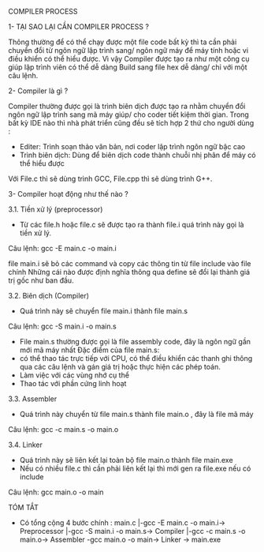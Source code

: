 COMPILER PROCESS

1- TẠI SAO LẠI CẦN COMPILER PROCESS ?

  Thông thường để có thể chạy được một file code bất kỳ thì ta cần phải chuyển đổi từ ngôn ngữ lập trình sang/
  ngôn ngữ máy để máy tính hoặc vi điều khiển có thể hiểu được.
  Vì vậy Compiler được tạo ra như một công cụ giúp lập trình viên có thể dễ dàng Build sang file hex dễ dàng/
  chỉ với một câu lệnh.

2- Compiler là gì ?

  Compiler thường được gọi là trình biên dịch được tạo ra nhằm chuyển đổi ngôn ngữ lập trình sang mã máy giúp/
  cho coder tiết kiệm thời gian.
  Trong bất kỳ IDE nào thì nhà phát triển cũng đều sẽ tích hợp 2 thứ cho người dùng :
  - Editer: Trình soạn thảo văn bản, nơi coder lập trình ngôn ngữ bậc cao
  - Trình biên dịch: Dùng để biên dịch code thành chuỗi nhị phân để máy có thể hiểu được

  Với File.c thì sẽ dùng trình GCC, File.cpp thì sẽ dùng trình G++.

3- Compiler hoạt động như thế nào ?

  3.1. Tiền xử lý (preprocessor)
  - Từ các file.h hoặc file.c sẽ được tạo ra thành file.i quá trình này gọi là tiền xử lý.

  Câu lệnh: gcc -E main.c -o main.i

  file main.i sẽ bỏ các command và copy các thông tin từ file include vào file chính
  Những cái nào được định nghĩa thông qua define sẽ đổi lại thành giá trị gốc như ban đầu.

  3.2. Biên dịch (Compiler)
  - Quá trình này sẽ chuyển file main.i thành file main.s
  
  Câu lệnh: gcc -S main.i -o main.s

  - File main.s thường được gọi là file assembly code, đây là ngôn ngữ gần mới mã máy nhất
  Đặc điểm của file main.s:
  - có thể thao tác trực tiếp với CPU, có thể điều khiển các thanh ghi thông qua các câu lệnh và gán giá trị hoặc thực hiện các phép toán.
  - Làm việc với các vùng nhớ cụ thể
  - Thao tác với phần cứng linh hoạt

  3.3. Assembler
  - Quá trình này chuyển từ file main.s thành file main.o , đây là file mã máy
  
  Câu lệnh: gcc -c main.s -o main.o

  3.4. Linker
  - Quá trình này sẽ liên kết lại toàn bộ file main.o thành file main.exe
  - Nếu có nhiều file.c thì cần phải liên kết lại thì mới gen ra file.exe nếu có include

  Câu lệnh: gcc main.o -o main

TÓM TẮT
- Có tổng cộng 4 bước chính : main.c |-gcc -E main.c -o main.i-> Preprocessor |-gcc -S main.i -o main.s-> Compiler |-gcc -c main.s -o main.o-> Assembler -gcc main.o -o main-> Linker -> main.exe